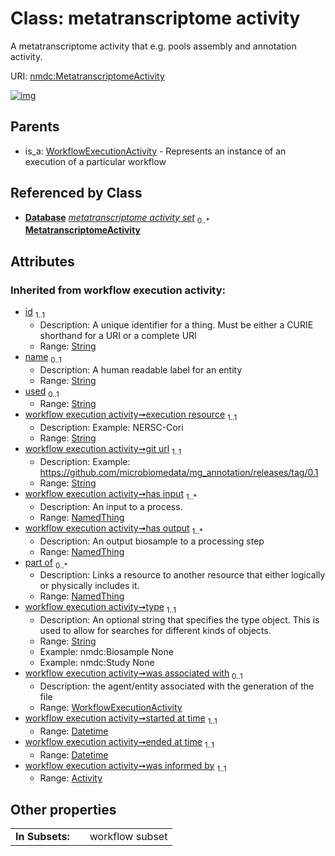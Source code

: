 
# Class: metatranscriptome activity


A metatranscriptome activity that e.g. pools assembly and annotation activity.

URI: [nmdc:MetatranscriptomeActivity](https://microbiomedata/meta/MetatranscriptomeActivity)


[![img](https://yuml.me/diagram/nofunky;dir:TB/class/[WorkflowExecutionActivity],[NamedThing],[Database]++-%20metatranscriptome%20activity%20set%200..*>[MetatranscriptomeActivity&#124;execution_resource(i):string;git_url(i):string;type(i):string;started_at_time(i):datetime;ended_at_time(i):datetime;id(i):string;name(i):string%20%3F;used(i):string%20%3F],[WorkflowExecutionActivity]^-[MetatranscriptomeActivity],[Database],[Activity])](https://yuml.me/diagram/nofunky;dir:TB/class/[WorkflowExecutionActivity],[NamedThing],[Database]++-%20metatranscriptome%20activity%20set%200..*>[MetatranscriptomeActivity&#124;execution_resource(i):string;git_url(i):string;type(i):string;started_at_time(i):datetime;ended_at_time(i):datetime;id(i):string;name(i):string%20%3F;used(i):string%20%3F],[WorkflowExecutionActivity]^-[MetatranscriptomeActivity],[Database],[Activity])

## Parents

 *  is_a: [WorkflowExecutionActivity](WorkflowExecutionActivity.md) - Represents an instance of an execution of a particular workflow

## Referenced by Class

 *  **[Database](Database.md)** *[metatranscriptome activity set](metatranscriptome_activity_set.md)*  <sub>0..\*</sub>  **[MetatranscriptomeActivity](MetatranscriptomeActivity.md)**

## Attributes


### Inherited from workflow execution activity:

 * [id](id.md)  <sub>1..1</sub>
     * Description: A unique identifier for a thing. Must be either a CURIE shorthand for a URI or a complete URI
     * Range: [String](types/String.md)
 * [name](name.md)  <sub>0..1</sub>
     * Description: A human readable label for an entity
     * Range: [String](types/String.md)
 * [used](used.md)  <sub>0..1</sub>
     * Range: [String](types/String.md)
 * [workflow execution activity➞execution resource](workflow_execution_activity_execution_resource.md)  <sub>1..1</sub>
     * Description: Example: NERSC-Cori
     * Range: [String](types/String.md)
 * [workflow execution activity➞git url](workflow_execution_activity_git_url.md)  <sub>1..1</sub>
     * Description: Example: https://github.com/microbiomedata/mg_annotation/releases/tag/0.1
     * Range: [String](types/String.md)
 * [workflow execution activity➞has input](workflow_execution_activity_has_input.md)  <sub>1..\*</sub>
     * Description: An input to a process.
     * Range: [NamedThing](NamedThing.md)
 * [workflow execution activity➞has output](workflow_execution_activity_has_output.md)  <sub>1..\*</sub>
     * Description: An output biosample to a processing step
     * Range: [NamedThing](NamedThing.md)
 * [part of](part_of.md)  <sub>0..\*</sub>
     * Description: Links a resource to another resource that either logically or physically includes it.
     * Range: [NamedThing](NamedThing.md)
 * [workflow execution activity➞type](workflow_execution_activity_type.md)  <sub>1..1</sub>
     * Description: An optional string that specifies the type object.  This is used to allow for searches for different kinds of objects.
     * Range: [String](types/String.md)
     * Example: nmdc:Biosample None
     * Example: nmdc:Study None
 * [workflow execution activity➞was associated with](workflow_execution_activity_was_associated_with.md)  <sub>0..1</sub>
     * Description: the agent/entity associated with the generation of the file
     * Range: [WorkflowExecutionActivity](WorkflowExecutionActivity.md)
 * [workflow execution activity➞started at time](workflow_execution_activity_started_at_time.md)  <sub>1..1</sub>
     * Range: [Datetime](types/Datetime.md)
 * [workflow execution activity➞ended at time](workflow_execution_activity_ended_at_time.md)  <sub>1..1</sub>
     * Range: [Datetime](types/Datetime.md)
 * [workflow execution activity➞was informed by](workflow_execution_activity_was_informed_by.md)  <sub>1..1</sub>
     * Range: [Activity](Activity.md)

## Other properties

|  |  |  |
| --- | --- | --- |
| **In Subsets:** | | workflow subset |

